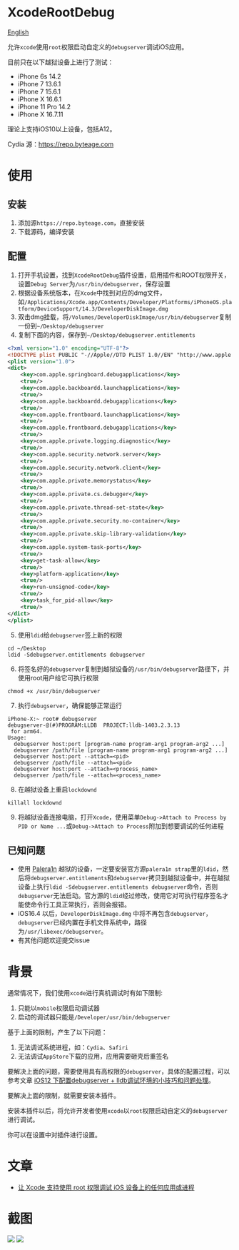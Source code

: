 # XcodeRootDebug

[English](https://github.com/lemon4ex/XcodeRootDebug/blob/main/README.md)

允许`xcode`使用`root`权限启动自定义的`debugserver`调试iOS应用。

目前只在以下越狱设备上进行了测试：

* iPhone 6s 14.2
* iPhone 7 13.6.1
* iPhone 7 15.6.1
* iPhone X 16.6.1
* iPhone 11 Pro 14.2
* iPhone X 16.7.11

理论上支持iOS10以上设备，包括A12。

Cydia 源：https://repo.byteage.com

# 使用

## 安装
1. 添加源`https://repo.byteage.com`，直接安装
2. 下载源码，编译安装

## 配置
1. 打开手机设置，找到`XcodeRootDebug`插件设置，启用插件和ROOT权限开关，设置`Debug Server`为`/usr/bin/debugserver`，保存设置
2. 根据设备系统版本，在`Xcode`中找到对应的dmg文件，如`/Applications/Xcode.app/Contents/Developer/Platforms/iPhoneOS.platform/DeviceSupport/14.3/DeveloperDiskImage.dmg`
3. 双击dmg挂载，将`/Volumes/DeveloperDiskImage/usr/bin/debugserver`复制一份到`~/Desktop/debugserver`
4. 复制下面的内容，保存到`~/Desktop/debugserver.entitlements`
```xml
<?xml version="1.0" encoding="UTF-8"?>
<!DOCTYPE plist PUBLIC "-//Apple//DTD PLIST 1.0//EN" "http://www.apple.com/DTDs/PropertyList-1.0.dtd">
<plist version="1.0">
<dict>
	<key>com.apple.springboard.debugapplications</key>
	<true/>
	<key>com.apple.backboardd.launchapplications</key>
	<true/>
	<key>com.apple.backboardd.debugapplications</key>
	<true/>
	<key>com.apple.frontboard.launchapplications</key>
	<true/>
	<key>com.apple.frontboard.debugapplications</key>
	<true/>
	<key>com.apple.private.logging.diagnostic</key>
	<true/>
	<key>com.apple.security.network.server</key>
	<true/>
	<key>com.apple.security.network.client</key>
	<true/>
	<key>com.apple.private.memorystatus</key>
	<true/>
	<key>com.apple.private.cs.debugger</key>
	<true/>
	<key>com.apple.private.thread-set-state</key>
	<true/>
	<key>com.apple.private.security.no-container</key>
	<true/>
	<key>com.apple.private.skip-library-validation</key>
	<true/>
	<key>com.apple.system-task-ports</key>
	<true/>
	<key>get-task-allow</key>
	<true/>
	<key>platform-application</key>
	<true/>
	<key>run-unsigned-code</key>
	<true/>
	<key>task_for_pid-allow</key>
	<true/>
</dict>
</plist>
```
5. 使用`ldid`给`debugserver`签上新的权限
```shell
cd ~/Desktop
ldid -Sdebugserver.entitlements debugserver
```
6. 将签名好的`debugserver`复制到越狱设备的`/usr/bin/debugserver`路径下，并使用root用户给它可执行权限
```shell
chmod +x /usr/bin/debugserver
```
7. 执行`debugserver`，确保能够正常运行
```shell
iPhone-X:~ root# debugserver
debugserver-@(#)PROGRAM:LLDB  PROJECT:lldb-1403.2.3.13
 for arm64.
Usage:
  debugserver host:port [program-name program-arg1 program-arg2 ...]
  debugserver /path/file [program-name program-arg1 program-arg2 ...]
  debugserver host:port --attach=<pid>
  debugserver /path/file --attach=<pid>
  debugserver host:port --attach=<process_name>
  debugserver /path/file --attach=<process_name>
```
8. 在越狱设备上重启`lockdownd`
```shell
killall lockdownd
```
9. 将越狱设备连接电脑，打开`Xcode`，使用菜单`Debug->Attach to Process by PID or Name ...`或`Debug->Attach to Process`附加到想要调试的任何进程

## 已知问题
* 使用 [Palera1n](https://palera.in/) 越狱的设备，一定要安装官方源`palera1n strap`里的`ldid`，然后将`debugserver.entitlements`和`debugserver`拷贝到越狱设备中，并在越狱设备上执行`ldid -Sdebugserver.entitlements debugserver`命令，否则`debugserver`无法启动。官方源的`ldid`经过修改，使用它对可执行程序签名才能使命令行工具正常执行，否则会报错。
* iOS16.4 以后，`DeveloperDiskImage.dmg` 中将不再包含`debugserver`，`debugserver`已经内置在手机文件系统中，路径为`/usr/libexec/debugserver`。
* 有其他问题欢迎提交issue

# 背景

通常情况下，我们使用`xcode`进行真机调试时有如下限制:

1. 只能以`mobile`权限启动调试器
2. 启动的调试器只能是`/Developer/usr/bin/debugserver`

基于上面的限制，产生了以下问题：

1. 无法调试系统进程，如：`Cydia`、`Safiri`
2. 无法调试`AppStore`下载的应用，应用需要砸壳后重签名

要解决上面的问题，需要使用具有高权限的`debugserver`，具体的配置过程，可以参考文章 [iOS12 下配置debugserver + lldb调试环境的小技巧和问题处理](https://iosre.com/t/ios12-debugserver-lldb/14429)。

要解决上面的限制，就需要安装本插件。

安装本插件以后，将允许开发者使用`xcode`以`root`权限启动自定义的`debugserver`进行调试。

你可以在设置中对插件进行设置。

# 文章
* [让 Xcode 支持使用 root 权限调试 iOS 设备上的任何应用或进程](https://byteage.com/154.html?from=github)

# 截图
![](ScreenShots/20220627_235849.png)
![](ScreenShots/20220628_000606_898.png)
